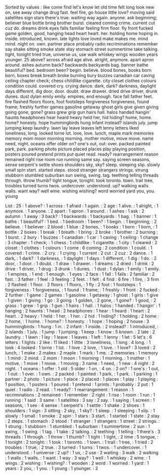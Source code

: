 Sorted by values :
like come find let's know let old time felt long look new on, see away change drug fast. feel fire, go house little love? moving said satellites sign stars there's true. waiting way again. anyone. ask beginning; believer blue bottle bring brother burst. cleared coming crime. current cut cuz do. dreams drink eyes falls familiar feeling firm floor. fly front fucked game golden, good, hanging head heart heart. her. holding home hoping in. inside. introduced, known. late lights love loved make makes me. mind mind. night on. own. partner place probably radio recriminations remember say shake sitting smoke state stay stomach street summertime take talking. tight, tonight tried true, universe us, use walk whiskey wings wooden years younger. 25 above? across afraid age alive. alright, anymore. apart apron around. ashes autumn back? backwards backyards bag. banner bathe beautiful? bed. bedroom been? begin. believe. blood bones, books born born, boxes break breath broke burning bury buzzes canadian car caving ceiling chapter check; chess childlike cigarette. city closet clothes colours condition could. covered cry. crying dance. dark, dark? darkness, daylight days different, dig door, door. doubt. draw drawer. dried drive driver, drunk dunes. dust dylan emily emily. empires, end enough. face fall father feet. fire flashed floors floors, foot footsteps forgiveness forgiveness, found frame; freshly further games gasoline getaway ghost girls give given giving going gone, gone? grass grew grip gun hairs hall. halos handed hangin' haunts headphones hear heard heavy held her, hid hiding? home, home. home? honesty. hope hummingbirds hung infant instead? islands july. jump jumping keep laundry. lawn lay leave leaves left lenny letters liked loneliness, long. looked lorne lot. love, love. lunch, maple mark memories memory mom moon morning morning. mother motive, move move. name need, night. oceans offer older on? one's out, out: over. packed painted park, park. parking photo picture placed places play playing position, posters poured pretend prints put quiet read. ready? rearrangement reason remained right rise room run running same say. saying screen seasons, sense serpent's settle shoes shoulders sky, sky? sleep. sleeping slip. slowly small spin start. started steps. stood stranger strangers strings. strung stubborn stumbled suburban sun swing, swing. tag. teething telling threads through. throw thumb? tight tongue, tonight: took toronto. town. trail tree, troubles turned turns twos. undercover. understood. up? walking walls walls. want way? well wine. wishing wishing? word worried yard you, you. young 

List :
25 : 1
above? : 1
across : 1
afraid : 1
again. : 2
age : 1
alive. : 1
alright, : 1
anymore. : 1
anyone. : 2
apart : 1
apron : 1
around. : 1
ashes : 1
ask : 2
autumn : 1
away : 3
back? : 1
backwards : 1
backyards : 1
bag. : 1
banner : 1
bathe : 1
beautiful? : 1
bed. : 1
bedroom : 1
been? : 1
begin. : 1
beginning; : 2
believe. : 1
believer : 2
blood : 1
blue : 2
bones, : 1
books : 1
born : 1
born, : 1
bottle : 2
boxes : 1
break : 1
breath : 1
bring : 2
broke : 1
brother : 2
burning : 1
burst. : 2
bury : 1
buzzes : 1
canadian : 1
car : 1
caving : 1
ceiling : 1
change : 3
chapter : 1
check; : 1
chess : 1
childlike : 1
cigarette. : 1
city : 1
cleared : 2
closet : 1
clothes : 1
colours : 1
come : 6
coming : 2
condition : 1
could. : 1
covered : 1
crime. : 2
cry. : 1
crying : 1
current : 2
cut : 2
cuz : 2
dance. : 1
dark, : 1
dark? : 1
darkness, : 1
daylight : 1
days : 1
different, : 1
dig : 1
do. : 2
door, : 1
door. : 1
doubt. : 1
draw : 1
drawer. : 1
dreams : 2
dried : 1
drink : 2
drive : 1
driver, : 1
drug : 3
drunk : 1
dunes. : 1
dust : 1
dylan : 1
emily : 1
emily. : 1
empires, : 1
end : 1
enough. : 1
eyes : 2
face : 1
fall : 1
falls : 2
familiar : 2
fast. : 3
father : 1
feel : 3
feeling : 2
feet. : 1
felt : 4
find : 6
fire : 1
fire, : 3
firm : 2
flashed : 1
floor. : 2
floors : 1
floors, : 1
fly : 2
foot : 1
footsteps : 1
forgiveness : 1
forgiveness, : 1
found : 1
frame; : 1
freshly : 1
front : 2
fucked : 2
further : 1
game : 2
games : 1
gasoline : 1
getaway : 1
ghost : 1
girls : 1
give : 1
given : 1
giving : 1
go : 3
going : 1
golden, : 2
gone, : 1
gone? : 1
good, : 2
grass : 1
grew : 1
grip : 1
gun : 1
hairs : 1
hall. : 1
halos : 1
handed : 1
hangin' : 1
hanging : 2
haunts : 1
head : 2
headphones : 1
hear : 1
heard : 1
heart : 2
heart. : 2
heavy : 1
held : 1
her, : 1
her. : 2
hid : 1
hiding? : 1
holding : 2
home : 2
home, : 1
home. : 1
home? : 1
honesty. : 1
hope : 1
hoping : 2
house : 3
hummingbirds : 1
hung : 1
in. : 2
infant : 1
inside. : 2
instead? : 1
introduced, : 2
islands : 1
july. : 1
jump : 1
jumping : 1
keep : 1
know : 5
known. : 2
late : 2
laundry. : 1
lawn : 1
lay : 1
leave : 1
leaves : 1
left : 1
lenny : 1
let : 5
let's : 6
letters : 1
lights : 2
like : 11
liked : 1
little : 3
loneliness, : 1
long : 4
long. : 1
look : 4
looked : 1
lorne : 1
lot. : 1
love : 2
love, : 1
love. : 1
love? : 3
loved : 2
lunch, : 1
make : 2
makes : 2
maple : 1
mark : 1
me. : 2
memories : 1
memory : 1
mind : 2
mind. : 2
mom : 1
moon : 1
morning : 1
morning. : 1
mother : 1
motive, : 1
move : 1
move. : 1
moving : 3
name : 1
need, : 1
new : 4
night : 2
night. : 1
oceans : 1
offer : 1
old : 5
older : 1
on, : 4
on. : 2
on? : 1
one's : 1
out, : 1
out: : 1
over. : 1
own. : 2
packed : 1
painted : 1
park, : 1
park. : 1
parking : 1
partner : 2
photo : 1
picture : 1
place : 2
placed : 1
places : 1
play : 1
playing : 1
position, : 1
posters : 1
poured : 1
pretend : 1
prints : 1
probably : 2
put : 1
quiet : 1
radio : 2
read. : 1
ready? : 1
rearrangement : 1
reason : 1
recriminations : 2
remained : 1
remember : 2
right : 1
rise : 1
room : 1
run : 1
running : 1
said : 3
same : 1
satellites : 3
say : 2
say. : 1
saying : 1
screen : 1
seasons, : 1
see : 4
sense : 1
serpent's : 1
settle : 1
shake : 2
shoes : 1
shoulders : 1
sign : 3
sitting : 2
sky, : 1
sky? : 1
sleep. : 1
sleeping : 1
slip. : 1
slowly : 1
small : 1
smoke : 2
spin : 1
stars : 3
start. : 1
started : 1
state : 2
stay : 2
steps. : 1
stomach : 2
stood : 1
stranger : 1
strangers : 1
street : 2
strings. : 1
strung : 1
stubborn : 1
stumbled : 1
suburban : 1
summertime : 2
sun : 1
swing, : 1
swing. : 1
tag. : 1
take : 2
talking. : 2
teething : 1
telling : 1
there's : 3
threads : 1
through. : 1
throw : 1
thumb? : 1
tight : 1
tight, : 2
time : 5
tongue, : 1
tonight : 2
tonight: : 1
took : 1
toronto. : 1
town. : 1
trail : 1
tree, : 1
tried : 2
troubles : 1
true, : 2
true. : 3
turned : 1
turns : 1
twos. : 1
undercover. : 1
understood. : 1
universe : 2
up? : 1
us, : 2
use : 2
waiting : 3
walk : 2
walking : 1
walls : 1
walls. : 1
want : 1
way : 3
way? : 1
well : 1
whiskey : 2
wine. : 1
wings : 2
wishing : 1
wishing? : 1
wooden : 2
word : 1
worried : 1
yard : 1
years : 2
you, : 1
you. : 1
young : 1
younger. : 2
